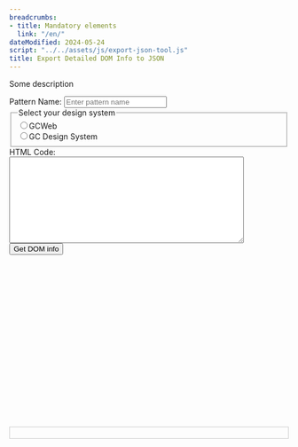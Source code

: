 ```yaml
---
breadcrumbs:
- title: Mandatory elements
  link: "/en/"
dateModified: 2024-05-24
script: "../../assets/js/export-json-tool.js"
title: Export Detailed DOM Info to JSON
---
```

<div class="row">
  <div class="col-md-6">
    <p>Some description</p>
    <label for="patternName">Pattern Name:</label>
    <input type="text" id="patternName" placeholder="Enter pattern name" required>
    <fieldset class="gc-chckbxrdio">
      <legend>Select your design system</legend>
      <div class="radio">
        <input type="radio" id="sourceGCWeb" name="patternSource" value="GCWeb" required><label for="sourceGCWeb">GCWeb</label>
      </div>
      <div class="radio">
        <input type="radio" id="sourceGCDesignSystem" name="patternSource" value="GCDS" required><label for="sourceGCDesignSystem">GC Design System</label>
      </div>
    </fieldset>
    <div class="form-group">
      <label for="content">HTML Code:</label>
      <textarea class="form-control" id="content" rows="10" cols="50" required></textarea>
    </div>
    <button id="exportButton">Get DOM info</button>
    <iframe id="renderFrame" class="mrgn-tp-lg" style="display:block; border: none; width: 100%; height: 300px;"></iframe>
  </div>
  <div class="col-md-6">
    <pre id="jsonPreview" style="white-space: pre-wrap; border: 1px solid #ccc; padding: 10px; margin-top: 10px;"></pre>
    <!-- <button id="export">Export JSON file</button> -->
  </div>
</div>
<script>
    const defaultValues = {{ site.data.defaultStyles | jsonify }};
</script>